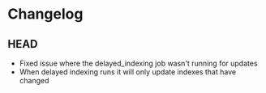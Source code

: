 # Changelog

HEAD
----
* Fixed issue where the delayed_indexing job wasn't running for updates
* When delayed indexing runs it will only update indexes that have changed